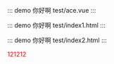 
<style>

  .red{
    color:red
  }

  .se {
    color: red;
  }
</style>

::: demo 你好啊
test/ace.vue
:::

::: demo 你好啊
test/index1.html
:::

::: demo 你好啊
test/index2.html
:::

<p class="red">121212</p>

<style>

  .red{
    color:red
  }

</style>